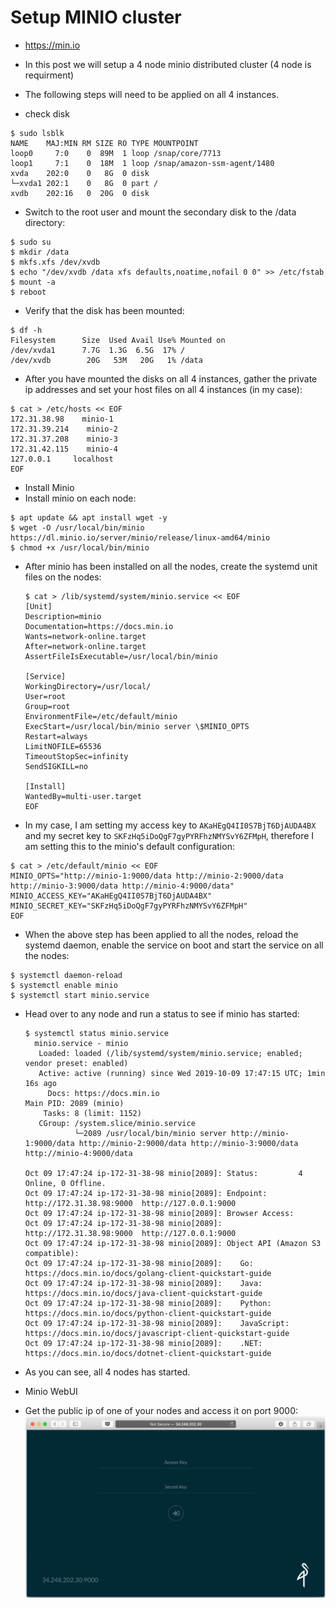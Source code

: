 # Setup MINIO cluster

- https://min.io

- In this post we will setup a 4 node minio distributed cluster (4 node is requirment)

- The following steps will need to be applied on all 4 instances.
- check disk
```
$ sudo lsblk
NAME    MAJ:MIN RM SIZE RO TYPE MOUNTPOINT
loop0     7:0    0  89M  1 loop /snap/core/7713
loop1     7:1    0  18M  1 loop /snap/amazon-ssm-agent/1480
xvda    202:0    0   8G  0 disk
└─xvda1 202:1    0   8G  0 part /
xvdb    202:16   0  20G  0 disk
```



- Switch to the root user and mount the secondary disk to the /data directory:
```
$ sudo su
$ mkdir /data
$ mkfs.xfs /dev/xvdb
$ echo "/dev/xvdb /data xfs defaults,noatime,nofail 0 0" >> /etc/fstab
$ mount -a
$ reboot
```
- Verify that the disk has been mounted:
```
$ df -h
Filesystem      Size  Used Avail Use% Mounted on
/dev/xvda1      7.7G  1.3G  6.5G  17% /
/dev/xvdb        20G   53M   20G   1% /data
```

- After you have mounted the disks on all 4 instances, gather the private ip addresses and set your host files on all 4 instances (in my case):
```
$ cat > /etc/hosts << EOF
172.31.38.98    minio-1
172.31.39.214    minio-2
172.31.37.208    minio-3
172.31.42.115    minio-4
127.0.0.1     localhost
EOF
```
- Install Minio
- Install minio on each node:
```
$ apt update && apt install wget -y
$ wget -O /usr/local/bin/minio https://dl.minio.io/server/minio/release/linux-amd64/minio
$ chmod +x /usr/local/bin/minio
```

- After minio has been installed on all the nodes, create the systemd unit files on the nodes:
    ```
    $ cat > /lib/systemd/system/minio.service << EOF
    [Unit]
    Description=minio
    Documentation=https://docs.min.io
    Wants=network-online.target
    After=network-online.target
    AssertFileIsExecutable=/usr/local/bin/minio

    [Service]
    WorkingDirectory=/usr/local/
    User=root
    Group=root
    EnvironmentFile=/etc/default/minio
    ExecStart=/usr/local/bin/minio server \$MINIO_OPTS
    Restart=always
    LimitNOFILE=65536
    TimeoutStopSec=infinity
    SendSIGKILL=no

    [Install]
    WantedBy=multi-user.target
    EOF
    ```

- In my case, I am setting my access key to ```AKaHEgQ4II0S7BjT6DjAUDA4BX``` and my secret key to ```SKFzHq5iDoQgF7gyPYRFhzNMYSvY6ZFMpH```, therefore I am setting this to the minio's default configuration:
```
$ cat > /etc/default/minio << EOF
MINIO_OPTS="http://minio-1:9000/data http://minio-2:9000/data http://minio-3:9000/data http://minio-4:9000/data"
MINIO_ACCESS_KEY="AKaHEgQ4II0S7BjT6DjAUDA4BX"
MINIO_SECRET_KEY="SKFzHq5iDoQgF7gyPYRFhzNMYSvY6ZFMpH"
EOF
```

- When the above step has been applied to all the nodes, reload the systemd daemon, enable the service on boot and start the service on all the nodes:
```
$ systemctl daemon-reload
$ systemctl enable minio
$ systemctl start minio.service
```

- Head over to any node and run a status to see if minio has started:
    ```
    $ systemctl status minio.service
      minio.service - minio
       Loaded: loaded (/lib/systemd/system/minio.service; enabled; vendor preset: enabled)
       Active: active (running) since Wed 2019-10-09 17:47:15 UTC; 1min 16s ago
         Docs: https://docs.min.io
    Main PID: 2089 (minio)
        Tasks: 8 (limit: 1152)
       CGroup: /system.slice/minio.service
               └─2089 /usr/local/bin/minio server http://minio-1:9000/data http://minio-2:9000/data http://minio-3:9000/data http://minio-4:9000/data

    Oct 09 17:47:24 ip-172-31-38-98 minio[2089]: Status:         4 Online, 0 Offline.
    Oct 09 17:47:24 ip-172-31-38-98 minio[2089]: Endpoint:  http://172.31.38.98:9000  http://127.0.0.1:9000
    Oct 09 17:47:24 ip-172-31-38-98 minio[2089]: Browser Access:
    Oct 09 17:47:24 ip-172-31-38-98 minio[2089]:    http://172.31.38.98:9000  http://127.0.0.1:9000
    Oct 09 17:47:24 ip-172-31-38-98 minio[2089]: Object API (Amazon S3 compatible):
    Oct 09 17:47:24 ip-172-31-38-98 minio[2089]:    Go:         https://docs.min.io/docs/golang-client-quickstart-guide
    Oct 09 17:47:24 ip-172-31-38-98 minio[2089]:    Java:       https://docs.min.io/docs/java-client-quickstart-guide
    Oct 09 17:47:24 ip-172-31-38-98 minio[2089]:    Python:     https://docs.min.io/docs/python-client-quickstart-guide
    Oct 09 17:47:24 ip-172-31-38-98 minio[2089]:    JavaScript: https://docs.min.io/docs/javascript-client-quickstart-guide
    Oct 09 17:47:24 ip-172-31-38-98 minio[2089]:    .NET:       https://docs.min.io/docs/dotnet-client-quickstart-guide
    ```

- As you can see, all 4 nodes has started.

- Minio WebUI
- Get the public ip of one of your nodes and access it on port 9000:
![minio](./images/minio_gui.png)

